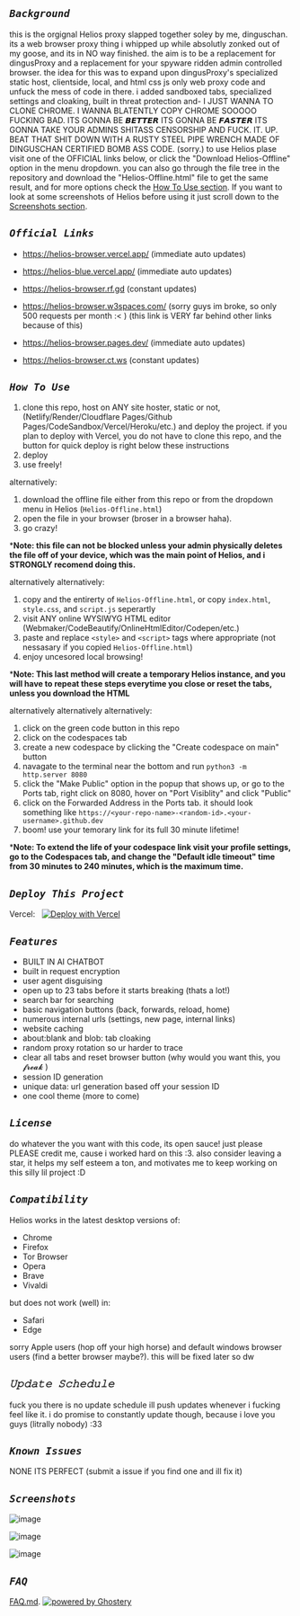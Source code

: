 ## ***`Background`***

this is the orgignal Helios proxy slapped together soley by me, dinguschan. its a web browser proxy thing i whipped up while absolutly zonked out of my goose, and its in NO way finished. the aim is to be a replacement for dingusProxy and a replacement for your spyware ridden admin controlled browser. the idea for this was to expand upon dingusProxy's specialized static host, clientside, local, and html css js only web proxy code and unfuck the mess of code in there. i added sandboxed tabs, specialized settings and cloaking, built in threat protection and- I JUST WANNA TO CLONE CHROME. I WANNA BLATENTLY COPY CHROME SOOOOO FUCKING BAD. ITS GONNA BE 𝘽𝙀𝙏𝙏𝙀𝙍 ITS GONNA BE 𝙁𝘼𝙎𝙏𝙀𝙍 ITS GONNA TAKE YOUR ADMINS SHITASS CENSORSHIP AND FUCK. IT. UP. BEAT THAT SHIT DOWN WITH A RUSTY STEEL PIPE WRENCH MADE OF DINGUSCHAN CERTIFIED BOMB ASS CODE. (sorry.) to use Helios plase visit one of the OFFICIAL links below, or click the "Download Helios-Offline" option in the menu dropdown. you can also go through the file tree in the repository and download the "Helios-Offline.html" file to get the same result, and for more options check the [How To Use section](#How-To-Use). If you want to look at some screenshots of Helios before using it just scroll down to the [Screenshots section](#Screenshots).

## ***`Official Links`***

- https://helios-browser.vercel.app/ (immediate auto updates)
  
- https://helios-blue.vercel.app/ (immediate auto updates)
  
- https://helios-browser.rf.gd (constant updates)
  
- https://helios-browser.w3spaces.com/ (sorry guys im broke, so only 500 requests per month :< ) (this link is VERY far behind other links because of this)
  
- https://helios-browser.pages.dev/ (immediate auto updates)
  
- https://helios-browser.ct.ws (constant updates)
  
## ***`How To Use`***

1. clone this repo, host on ANY site hoster, static or not, (Netlify/Render/Cloudflare Pages/Github Pages/CodeSandbox/Vercel/Heroku/etc.) and deploy the project. if you plan to deploy with Vercel, you do not have to clone this repo, and the button for quick deploy is right below these instructions
2. deploy
3. use freely!

alternatively: 

1. download the offline file either from this repo or from the dropdown menu in Helios (`Helios-Offline.html`)
3. open the file in your browser (broser in a browser haha).
4. go crazy!

***Note: this file can not be blocked unless your admin physically deletes the file off of your device, which was the main point of Helios, and i STRONGLY recomend doing this.**

alternatively alternatively:

1. copy and the entirerty of `Helios-Offline.html`, or copy `index.html`, `style.css`, and `script.js` seperartly
2. visit ANY online WYSIWYG HTML editor (Webmaker/CodeBeautify/OnlineHtmlEditor/Codepen/etc.)
3. paste and replace `<style>` and `<script>` tags where appropriate (not nessasary if you copied `Helios-Offline.html`)
4. enjoy uncesored local browsing!

***Note: This last method will create a temporary Helios instance, and you will have to repeat these steps everytime you close or reset the tabs, unless you download the HTML**

alternatively alternatively alternatively:

1. click on the green code button in this repo
2. click on the codespaces tab
3. create a new codespace by clicking the "Create codespace on main" button
4. navagate to the terminal near the bottom and run `python3 -m http.server 8080`
5. click the "Make Public" option in the popup that shows up, or go to the Ports tab, right click on 8080, hover on "Port Visiblity" and click "Public"
6. click on the Forwarded Address in the Ports tab. it should look something like `https://<your-repo-name>-<random-id>.<your-username>.github.dev`
7. boom! use your temorary link for its full 30 minute lifetime!

***Note: To extend the life of your codespace link visit your profile settings, go to the Codespaces tab, and change the "Default idle timeout" time from 30 minutes to 240 minutes, which is the maximum time.**

## ***`Deploy This Project`***
Vercel:
 
[![Deploy with Vercel](https://vercel.com/button)](https://vercel.com/new/clone?repository-url=https%3A%2F%2Fgithub.com%2Fdinguschan-owo%2FHelios%2Ftree%2Fmain%2F)

## ***`Features`***

- BUILT IN AI CHATBOT
- built in request encryption
- user agent disguising
- open up to 23 tabs before it starts breaking (thats a lot!)
- search bar for searching
- basic navigation buttons (back, forwards, reload, home)
- numerous internal urls (settings, new page, internal links)
- website caching
- about:blank and blob: tab cloaking
- random proxy rotation so ur harder to trace
- clear all tabs and reset browser button (why would you want this, you 𝓯𝓻𝓮𝓪𝓴 )
- session ID generation
- unique data: url generation based off your session ID
- one cool theme (more to come)

## ***`License`***

do whatever the you want with this code, its open sauce! just please PLEASE credit me, cause i worked hard on this :3. also consider leaving a star, it helps my self esteem a ton, and motivates me to keep working on this silly lil project :D

## ***`Compatibility`***

Helios works in the latest desktop versions of:

- Chrome
- Firefox
- Tor Browser
- Opera
- Brave
- Vivaldi

but does not work (well) in:

- Safari
- Edge

sorry Apple users (hop off your high horse) and default windows browser users (find a better browser maybe?). this will be fixed later so dw
   
## ***`𝚄𝚙𝚍𝚊𝚝𝚎 𝚂𝚌𝚑𝚎𝚍𝚞𝚕𝚎`***

fuck you there is no update schedule ill push updates whenever i fucking feel like it. i do promise to constantly update though, because i love you guys (litrally nobody) :33

## ***`Known Issues`***

NONE ITS PERFECT (submit a issue if you find one and ill fix it)

## ***`Screenshots`***

![image](https://github.com/user-attachments/assets/7e1f731f-f156-4d5c-b7ca-796434212c37)

![image](https://github.com/user-attachments/assets/f9362f99-f081-4f6b-9aa9-fc4b77c1f23d)

![image](https://github.com/user-attachments/assets/403c3b08-1765-4a0e-ab1d-035921029a4a)

## ***`FAQ`***

[FAQ.md](faq.md).
[![powered by Ghostery](https://img.shields.io/badge/ghostery-powered-blue?logo=ghostery)](https://github.com/ghostery/adblocker)
